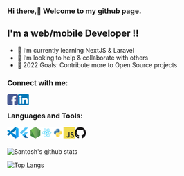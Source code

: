 ### Hi there,👋 Welcome to my github page.

## I'm a web/mobile Developer !!

- 🌱 I’m currently learning NextJS & Laravel
- 👯 I’m looking to help & collaborate with others
- 🥅 2022 Goals: Contribute more to Open Source projects

### Connect with me:

[<img align="left" alt="facebook logo" width="25px" src="./svgs/facebook.svg" />][facebook]
[<img align="left" alt="linkedIn logo" width="25px" src="./svgs/linkedin.svg" />][linkedin]
<br />

### Languages and Tools:

<img align="left" alt="Visual Studio Code" width="26px" src="https://raw.githubusercontent.com/github/explore/80688e429a7d4ef2fca1e82350fe8e3517d3494d/topics/visual-studio-code/visual-studio-code.png" />

<img align="left" alt="Visual Studio Code" width="26px" src="https://raw.githubusercontent.com/github/explore/80688e429a7d4ef2fca1e82350fe8e3517d3494d/topics/flutter/flutter.png" />

<img align="left" alt="Node.js" width="26px" src="https://raw.githubusercontent.com/github/explore/80688e429a7d4ef2fca1e82350fe8e3517d3494d/topics/nodejs/nodejs.png" />

<img align="left" alt="React" width="26px" src="https://raw.githubusercontent.com/github/explore/80688e429a7d4ef2fca1e82350fe8e3517d3494d/topics/react/react.png" />

<img align="left" alt="Python" width="26px" src="https://raw.githubusercontent.com/github/explore/80688e429a7d4ef2fca1e82350fe8e3517d3494d/topics/python/python.png">

<img align="left" alt="JavaScript" width="26px" src="https://raw.githubusercontent.com/github/explore/80688e429a7d4ef2fca1e82350fe8e3517d3494d/topics/javascript/javascript.png" />

<img align="left" alt="GitHub" width="26px" src="https://raw.githubusercontent.com/github/explore/78df643247d429f6cc873026c0622819ad797942/topics/github/github.png" />

<br />
<br />

![Santosh's github stats](https://github-readme-stats.vercel.app/api?username=San0330&show_icons=true&theme=radical&count_private=true)

[![Top Langs](https://github-readme-stats.vercel.app/api/top-langs/?username=San0330&layout=compact&theme=radical&count_private=true&exclude_repo=Project_college_1.0,PHP-backups,Android_training_class,Java,C-programs)](https://github.com/San0330/)

[facebook]: https://www.facebook.com/santosh.0330/
[linkedin]: https://www.linkedin.com/in/santosh-neupane-216a83169/
[website]: https://san0330.github.io/portfolio/
